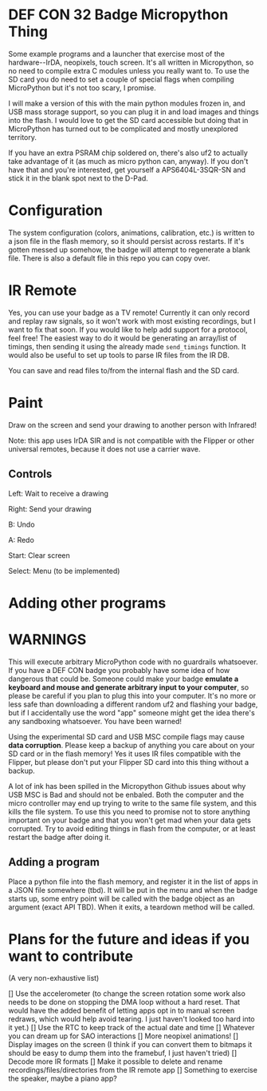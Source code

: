 # DEF CON 32 Badge Micropython Thing
Some example programs and a launcher that exercise most of the hardware--IrDA, neopixels, touch screen. It's all written in Micropython, so no need to compile extra C modules unless you really want to. To use the SD card you do need to set a couple of special flags when compiling MicroPython but it's not too scary, I promise.

I will make a version of this with the main python modules frozen in, and USB mass storage support, so you can plug it in and load images and things into the flash. I would love to get the SD card accessible but doing that in MicroPython has turned out to be complicated and mostly unexplored territory.

If you have an extra PSRAM chip soldered on, there's also uf2 to actually take advantage of it (as much as micro python can, anyway). If you don't have that and you're interested, get yourself a APS6404L-3SQR-SN and stick it in the blank spot next to the D-Pad.

# Configuration
The system configuration (colors, animations, calibration, etc.) is written to a json file in the flash memory, so it should persist across restarts. If it's gotten messed up somehow, the badge will attempt to regenerate a blank file. There is also a default file in this repo you can copy over.

# IR Remote
Yes, you can use your badge as a TV remote! Currently it can only record and replay raw signals, so it won't work with most existing recordings, but I want to fix that soon. If you would like to help add support for a protocol, feel free! The easiest way to do it would be generating an array/list of timings, then sending it using the already made `send_timings` function. It would also be useful to set up tools to parse IR files from the IR DB.

You can save and read files to/from the internal flash and the SD card. 

# Paint
Draw on the screen and send your drawing to another person with Infrared! 

Note: this app uses IrDA SIR and is not compatible with the Flipper or other universal remotes, because it does not use a carrier wave. 

## Controls

Left: Wait to receive a drawing

Right: Send your drawing

B: Undo

A: Redo

Start: Clear screen

Select: Menu (to be implemented)

# Adding other programs

# WARNINGS
This will execute arbitrary MicroPython code with no guardrails whatsoever. If you have a DEF CON badge you probably have some idea of how dangerous that could be. Someone could make your badge **emulate a keyboard and mouse and generate arbitrary input to your computer**, so please be careful if you plan to plug this into your computer. It's no more or less safe than downloading a different random uf2 and flashing your badge, but if I accidentally use the word "app" someone might get the idea there's any sandboxing whatsoever. You have been warned!

Using the experimental SD card and USB MSC compile flags may cause **data corruption**. Please keep a backup of anything you care about on your SD card or in the flash memory! Yes it uses IR files compatible with the Flipper, but please don't put your Flipper SD card into this thing without a backup.

A lot of ink has been spilled in the Micropython Github issues about why USB MSC is Bad and should not be enbaled. Both the computer and the micro controller may end up trying to write to the same file system, and this kills the file system. To use this you need to promise not to store anything important on your badge and that you won't get mad when your data gets corrupted. Try to avoid editing things in flash from the computer, or at least restart the badge after doing it. 

## Adding a program
Place a python file into the flash memory, and register it in the list of apps in a JSON file somewhere (tbd). It will be put in the menu and when the badge starts up, some entry point will be called with the badge object as an argument (exact API TBD). When it exits, a teardown method will be called.

# Plans for the future and ideas if you want to contribute
(A very non-exhaustive list)

[] Use the accelerometer (to change the screen rotation some work also needs to be done on stopping the DMA loop without a hard reset. That would have the added benefit of letting apps opt in to manual screen redraws, which would help avoid tearing. I just haven't looked too hard into it yet.)
[] Use the RTC to keep track of the actual date and time
[] Whatever you can dream up for SAO interactions
[] More neopixel animations!
[] Display images on the screen (I think if you can convert them to bitmaps it should be easy to dump them into the framebuf, I just haven't tried)
[] Decode more IR formats
[] Make it possible to delete and rename recordings/files/directories from the IR remote app
[] Something to exercise the speaker, maybe a piano app? 